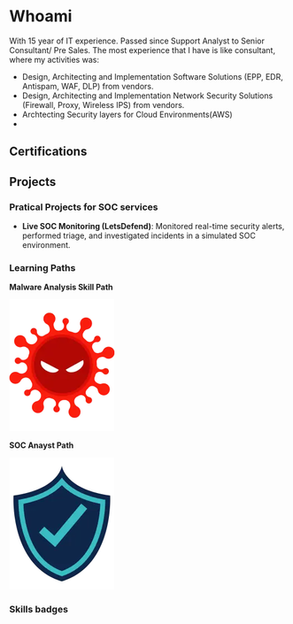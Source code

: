 # Whoami
With 15 year of IT experience. Passed since Support Analyst to Senior Consultant/ Pre Sales. 
The most experience that I have is like consultant, where my activities was:
* Design, Architecting and Implementation Software Solutions (EPP, EDR, Antispam, WAF, DLP) from vendors.
* Design, Architecting and Implementation Network Security Solutions (Firewall, Proxy, Wireless IPS) from vendors.
* Archtecting Security layers for Cloud Environments(AWS)
* 

## Certifications



## Projects
### Pratical Projects for SOC services
* **Live SOC Monitoring (LetsDefend)**: Monitored real-time security alerts, performed triage, and investigated
incidents in a simulated SOC environment.
### Learning Paths
**Malware Analysis Skill Path**

![Malware Analysis Skill Path](./badges/malware-analys-skill-path.png)

**SOC Anayst Path**

![SOC Analyst Path](./badges/soc-analyst-path.png)



### Skills badges
